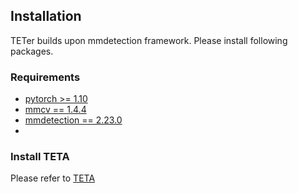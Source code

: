 ## Installation
TETer builds upon mmdetection framework. 
Please install following packages.

### Requirements
- [pytorch >= 1.10](https://pytorch.org/get-started/locally/)
- [mmcv == 1.4.4](https://github.com/open-mmlab/mmcv)
- [mmdetection == 2.23.0](https://github.com/open-mmlab/mmdetection)
- 

### Install TETA

Please refer to [TETA](../teta/README.md)

